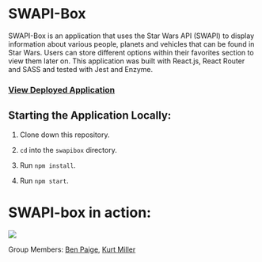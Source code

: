 # SWAPI-Box

SWAPI-Box is an application that uses the Star Wars API (SWAPI) to display information about various people, planets and vehicles that can be found in Star Wars. Users can store different options within their favorites section to view them later on. This application was built with React.js, React Router and SASS and tested with Jest and Enzyme.

### [View Deployed Application](https://star-wars-api-km.herokuapp.com/)

## Starting the Application Locally:

1. Clone down this repository.

2. `cd` into the `swapibox` directory.

3. Run `npm install`.

4. Run `npm start`.

# SWAPI-box in action:

![](./swapibox-video.gif)

Group Members: [Ben Paige](https://github.com/benjaminpaige), [Kurt Miller](https://github.com/kmiller9393)
